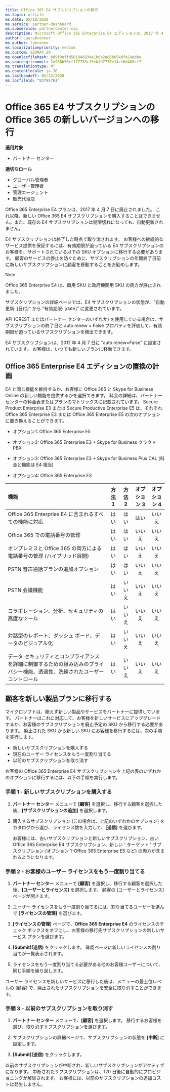 ```yaml
---
title: Office 365 E4 サブスクリプションの移行
ms.topic: article
ms.date: 05/18/2020
ms.service: partner-dashboard
ms.subservice: partnercenter-csp
description: Microsoft Office 365 Enterprise E4 エディションは、2017 年 4 月 7 日に廃止されました。 Office 365 の新しいバージョンに、お客様のサブスクリプションを移行する方法について説明します。
author: LauraBrenner
ms.author: labrenne
ms.localizationpriority: medium
ms.custom: SEOMAY.20
ms.openlocfilehash: bd9f9effd501846934e1b0b2a86b654dfa14ebbe
ms.sourcegitcommit: 2a980b50cf177753c15ebfd7770e14cf6d486cf7
ms.translationtype: MT
ms.contentlocale: ja-JP
ms.lasthandoff: 05/22/2020
ms.locfileid: "83795761"
---
```

# <a name="migrate-office-365-e4-subscriptions-to-newer-office-365-versions"></a>Office 365 E4 サブスクリプションの Office 365 の新しいバージョンへの移行

**適用対象**

-  パートナー センター

**適切なロール**
-   グローバル管理者
-   ユーザー管理者
-   管理エージェント
-   販売代理店

Office 365 Enterprise E4 プランは、2017 年 4 月 7 日に廃止されました。 これ以降、新しい Office 365 E4 サブスクリプションを購入することはできません。また、既存の E4 サブスクリプションは期限切れになっても、自動更新されません。

E4 サブスクリプションは終了した時点で取り消されます。 お客様への継続的なサービス提供を保証するには、有効期限が迫っている E4 サブスクリプションのお客様を、サポートされている以下の SKU オプションに移行する必要があります。 顧客のサービスの停止を防ぐために、サブスクリプションの年間終了日前に新しいサブスクリプションに顧客を移動することをお勧めします。 

> [!NOTE]  
> Office 365 Enterprise E4 は、商用 SKU と政府機関用 SKU の両方が廃止されました。
 
サブスクリプションの詳細ページでは、E4 サブスクリプションの状態が、"自動更新: [日付]" から "有効期限: [date]" に変更されています。 

API (CREST またはパートナー センターのいずれか) を使用している場合は、サブスクリプションの終了日と auto renew = False プロパティを評価して、有効期限が迫っているサブスクリプションを検出できます。 

E4 サブスクリプションは、2017 年 4 月 7 日に ”auto renew=False” に設定されています。 お客様は、いつでも新しいプランに移動できます。 

## <a name="office-365-enterprise-e4-edition-replacement-plans"></a>Office 365 Enterprise E4 エディションの置換の計画

E4 と同じ機能を維持するか、お客様に Office 365 と Skype for Business Online の新しい機能を提供するかを選択できます。 料金の詳細は、パートナー センターの料金表またはプランのマトリックスに記載されています。 Secure Product Enterprise E3 または Secure Productive Enterprise E5 は、それぞれ Office 365 Enterprise E3 または Office 365 Enterprise E5 の次のオプションに置き換えることができます。

- オプション1: Office 365 Enterprise E5

- オプション2: Office 365 Enterprise E3 + Skype for Business クラウド PBX

- オプション3: Office 365 Enterprise E3 + Skype for Business Plus CAL (料金と機能は E4 相当)

- オプション4: Office 365 Enterprise E3


| 機能 | 方法 1 | 方法 2 | オプション 3 | オプション 4 |
| :---    | :------: |   :---:  |   :---:  |   :---:  |
| Office 365 Enterprise E4 に含まれるすべての機能に対応 | はい | はい | はい | いいえ |
| Office 365 での電話番号の管理 | はい | はい | いいえ | いいえ |
| オンプレミスと Office 365 の両方による電話番号の管理 (ハイブリッド展開) | はい | はい | いいえ | いいえ |
| PSTN 音声通話プランの追加オプション | はい | はい | いいえ | いいえ |
| PSTN 会議機能 | はい | いいえ | いいえ | いいえ |
| コラボレーション、分析、セキュリティの高度なツール | はい | いいえ | いいえ | いいえ |
| 対話型のレポート、ダッシュ ボード、データのビジュアル化 | はい | いいえ | いいえ | いいえ | 
| データ セキュリティとコンプライアンスを詳細に制御するための組み込みのプライバシー機能、透過性、洗練されたユーザー コントロール | はい | いいえ | いいえ | いいえ | 

## <a name="transition-customers-to-new-product-plans"></a>顧客を新しい製品プランに移行する

マイクロソフトは、絶えず新しい製品やサービスをパートナーに提供しています。 パートナーはこれに対応して、お客様を新しいサービスにアップグレードするか、お客様のサブスクリプションを廃止予定の SKU から移行する必要があります。 廃止された SKU から新しい SKU にお客様を移行するには、次の手順を実行します。

-   新しいサブスクリプションを購入する
-   現在のユーザー ライセンスをもう一度割り当てる
-   以前のサブスクリプションを取り消す

お客様の Office 365 Enterprise E4 サブスクリプションを上記の表のいずれかのオプションに移行するには、以下の手順を実行します。

### <a name="step-1---purchase-the-new-subscription"></a>手順 1 - 新しいサブスクリプションを購入する

1. **パートナー センター** メニューで **[顧客]** を選択し、移行する顧客を選択した後、**[サブスクリプションの追加]** を選択します。

2. 購入するサブスクリプション (この場合は、上記のいずれかのオプション) をカタログから選び、ライセンス数を入力して、**[送信]** を選びます。

   お客様には、古いサブスクリプションと新しいサブスクリプション、古い Office 365 Enterprise E4 サブスクリプション、新しい ' ターゲット ' サブスクリプション (オプション 1-Office 365 Enterprise E5 など) の両方が含まれるようになります。

### <a name="step-2---reassign-the-customers-users-licenses"></a>手順 2 - お客様のユーザー ライセンスをもう一度割り当てる

1. **パートナー センター** メニューで **[顧客]** を選択し、移行する顧客を選択した後、**[ユーザーとライセンス]** を選択します。 顧客の [ユーザーとライセンス] ページが開きます。

2. ユーザー ライセンスをもう一度割り当てるには、割り当てるユーザーを選んで **[ライセンスの管理]** を選びます。

3. **[ライセンスの管理]** ページで、**Office 365 Enterprise E4** のライセンスのチェック ボックスをオフにし、お客様の移行先サブスクリプションの新しいサービス プランを選びます。

4. **[Submit]\(送信\)** をクリックします。 確認ページに新しいライセンスの割り当てが一覧表示されます。

5. ライセンスをもう一度割り当てる必要がある他のお客様ユーザーについて、同じ手順を繰り返します。

ユーザー ライセンスを新しいサービスに移行した後は、メニューの最上位レベルの [顧客] で、廃止されたサブスクリプションを安全に取り消すことができます。

### <a name="step-3---cancel-the-old-subscription"></a>手順 3 - 以前のサブスクリプションを取り消す

1. **パートナー センター** メニューで、**[顧客]** を選択します。 移行するお客様を選び、取り消すサブスクリプションを選びます。

2. サブスクリプションの詳細ページで、サブスクリプションの状態を **[中断]** に設定します。

3. **[Submit]\(送信\)** をクリックします。

以前のサブスクリプションが中断され、新しいサブスクリプションがアクティブになります。 中断されたサブスクリプションは、120 日後に自動的にプロビジョニングが解除されます。 お客様には、以前のサブスクリプションの追加コストは発生しません。



 



